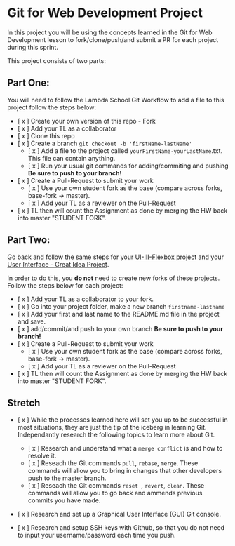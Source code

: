 # Git for Web Development Project
In this project you will be using the concepts learned in the Git for Web Development lesson to fork/clone/push/and submit a PR for each project during this sprint.

This project consists of two parts:

## Part One:
You will need to follow the Lambda School Git Workflow to add a file to this project follow the steps below:

- [ x ] Create your own version of this repo - Fork
- [ x ] Add your TL as a collaborator
- [ x ] Clone this repo
- [ x ] Create a branch `git checkout -b 'firstName-lastName'`
  - [ x ] Add a file to the project called `yourFirstName-yourLastName`.txt. This file can contain anything.
  - [ x ] Run your usual git commands for adding/commiting and pushing **Be sure to push to your branch!**
- [ x ] Create a Pull-Request to submit your work
  - [ x ] Use your own student fork as the base (compare across forks, base-fork -> master).
  - [ x ] Add your TL as a reviewer on the Pull-Request
- [ x ] TL then will count the Assignment as done by merging the HW back into master "STUDENT FORK".

## Part Two:
Go back and follow the same steps for your [UI-III-Flexbox project](https://github.com/LambdaSchool/UI-III-Flexbox) and your [User Interface - Great Idea Project](https://github.com/LambdaSchool/User-Interface).

In order to do this, you **do not** need to create new forks of these projects. Follow the steps below for each project:

- [ x ] Add your TL as a collaborator to your fork. 
- [ x ] Go into your project folder, make a new branch `firstname-lastname`
- [ x ] Add your first and last name to the README.md file in the project and save.
- [ x ] add/commit/and push to your own branch  **Be sure to push to your branch!**
- [ x ] Create a Pull-Request to submit your work
  - [ x ] Use your own student fork as the base (compare across forks, base-fork -> master).
  - [ x ] Add your TL as a reviewer on the Pull-Request
- [ x ] TL then will count the Assignment as done by merging the HW back into master "STUDENT FORK".

## Stretch
- [ x ] While the processes learned here will set you up to be successful in most situations, they are just the tip of the iceberg in learning Git. Independantly research the following topics to learn more about Git.
  - [ x ] Research and understand what a `merge conflict` is and how to resolve it.
  - [ x ] Reseach the Git commands `pull`, `rebase`, `merge`. These commands will allow you to bring in changes that other developers push to the master branch.
  - [ x ] Reseach the Git commands `reset `, `revert`, `clean`. These commands will allow you to go back and ammends previous commits you have made.

- [  x ] Research and set up a Graphical User Interface (GUI) Git console. 

- [ x ] Research and setup SSH keys with Github, so that you do not need to input your username/password each time you push. 

